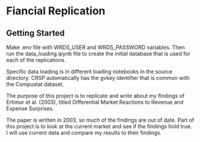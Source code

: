 # Fiancial Replication

## Getting Started

Make .env file with WRDS_USER and WRDS_PASSWORD variables. Then run the data_loading.ipynb file to create the initial database that is used for each of the replications. 

Specific data loading is in different loading notebooks in the source directory. CRSP automatically has the gvkey identifier that is common with the Compustat dataset.



The purpose of this project is to replicate and write about my findings of Ertimur et al. (2003), titled Differential Market Reactions to Revenue and Expense Surprises.


The paper is written in 2003, so much of the findings are out of date. Part of this project is to look at the current market and see if the findings hold true. I will use current data and compare my results to their findings.